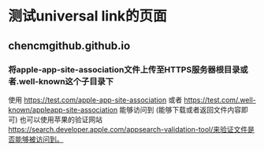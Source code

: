 # 测试universal link的页面

## chencmgithub.github.io

### 将apple-app-site-association文件上传至HTTPS服务器根目录或者.well-known这个子目录下
使用 https://test.com/apple-app-site-association 或者 https://test.com/.well-known/appleapp-site-association 能够访问到 (能够下载或者返回文件内容即可)
也可以使用苹果的验证网站 https://search.developer.apple.com/appsearch-validation-tool/来验证文件是否能够被访问到。





